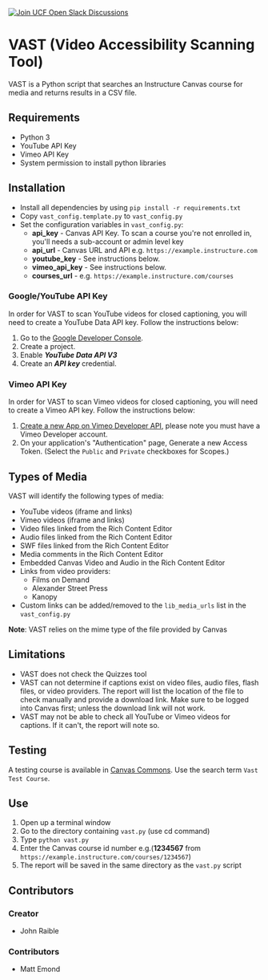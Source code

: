 [![Join UCF Open Slack Discussions](https://badgen.net/badge/icon/ucfopen?icon=slack&label=slack&color=pink)](https://dl.ucf.edu/join-ucfopen)

# VAST (Video Accessibility Scanning Tool)

VAST is a Python script that searches an Instructure Canvas course for media and returns results in a CSV file.

## Requirements

* Python 3
* YouTube API Key
* Vimeo API Key
* System permission to install python libraries

## Installation

* Install all dependencies by using `pip install -r requirements.txt`
* Copy `vast_config.template.py` to `vast_config.py`
* Set the configuration variables in `vast_config.py`:
    * **api_key** - Canvas API Key. To scan a course you're not enrolled in, you'll needs a sub-account or admin level key
    * **api_url** - Canvas URL and API e.g. `https://example.instructure.com`
    * **youtube_key** - See instructions below.
    * **vimeo_api_key** - See instructions below.
    * **courses_url** - e.g. `https://example.instructure.com/courses`

### Google/YouTube API Key
In order for VAST to scan YouTube videos for closed captioning, you will need to create a YouTube Data API key.  Follow the instructions below:

1. Go to the [Google Developer Console](https://console.developers.google.com).
2. Create a project.
3. Enable ***YouTube Data API V3***
4. Create an ***API key*** credential.

### Vimeo API Key
In order for VAST to scan Vimeo videos for closed captioning, you will need to create a Vimeo API key. Follow the instructions below:

1. [Create a new App on Vimeo Developer API](https://developer.vimeo.com/apps/new?source=getting-started), please note you must have a Vimeo Developer account.
2. On your application's "Authentication" page, Generate a new Access Token.  (Select the `Public` and `Private` checkboxes for Scopes.)

## Types of Media

VAST will identify the following types of media:

* YouTube videos (iframe and links)
* Vimeo videos (iframe and links)
* Video files linked from the Rich Content Editor
* Audio files linked from the Rich Content Editor
* SWF files linked from the Rich Content Editor
* Media comments in the Rich Content Editor
* Embedded Canvas Video and Audio in the Rich Content Editor
* Links from video providers:
    * Films on Demand
    * Alexander Street Press
    * Kanopy
* Custom links can be added/removed to the `lib_media_urls` list in the `vast_config.py`

**Note**: VAST relies on the mime type of the file provided by Canvas

## Limitations

* VAST does not check the Quizzes tool
* VAST can not determine if captions exist on video files, audio files, flash files, or video providers. The report will list the location of the file to check manually and provide a download link. Make sure to be logged into Canvas first; unless the download link will not work.
* VAST may not be able to check all YouTube or Vimeo videos for captions. If it can't, the report will note so.

## Testing

A testing course is available in [Canvas Commons](https://lor.instructure.com/). Use the search term `Vast Test Course`.

## Use

1. Open up a terminal window
2. Go to the directory containing `vast.py` (use cd command)
3. Type `python vast.py`
4. Enter the Canvas course id number e.g.(**1234567** from `https://example.instructure.com/courses/1234567`)
5. The report will be saved in the same directory as the `vast.py` script

## Contributors

### Creator

* John Raible

### Contributors

* Matt Emond


